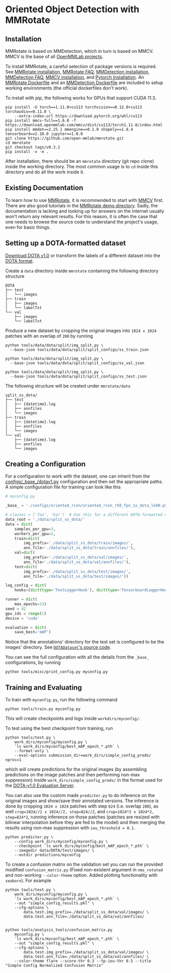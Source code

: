 # Oriented Object Detection with MMRotate

## Installation

MMRotate is based on MMDetection, which in turn is based on MMCV. MMCV is the base of all [OpenMMLab projects](https://github.com/open-mmlab/).

To install MMRotate, a careful selection of package versions is required. See
[MMRotate installation](https://mmrotate.readthedocs.io/en/latest/install.html#installation),
[MMRotate FAQ](https://mmrotate.readthedocs.io/en/latest/faq.html),
[MMDetection installation](https://mmdetection.readthedocs.io/en/latest/get_started.html#installation),
[MMDetection FAQ](https://mmdetection.readthedocs.io/en/latest/faq.html),
[MMCV installation](https://mmcv.readthedocs.io/en/latest/get_started/installation.html),
and [Pytorch Installation](https://pytorch.org/get-started/previous-versions/). An [MMRotate Dockerfile](./docker/mmr/Dockerfile) and an [MMDetection Dockerfile](./docker/mmd/Dockerfile) are included to setup working environments (the official dockerfiles don't work).

To install with pip, the following works for GPUs that support CUDA 11.3.

```shell
pip install -U torch==1.11.0+cu113 torchvision==0.12.0+cu113 torchaudio==0.11.0 \
    --extra-index-url https://download.pytorch.org/whl/cu113
pip install mmcv-full==1.6.0 -f https://download.openmmlab.com/mmcv/dist/cu113/torch1.11.0/index.html
pip install mmdet==2.25.1 mmengine==0.1.0 shapely==1.8.4 tensorboard==2.10.0 jupyter==1.0.0
git clone https://github.com/open-mmlab/mmrotate.git
cd mmrotate
git checkout tags/v0.3.2
pip install -v -e .

```

After installation, there should be an `mmrotate` directory (git repo clone) inside the working directory. The most common usage is to `cd` inside this directory and do all the work inside it.

## Existing Documentation

To learn how to use [MMRotate](https://mmrotate.readthedocs.io/en/latest/), it is recommended to start with [MMCV](https://mmcv.readthedocs.io/en/latest/) first. There are also good tutorials in the [MMRotate demo directory](https://github.com/open-mmlab/mmrotate/tree/main/demo). Sadly, the documentation is lacking and looking up for answers on the internet usually won't return any relevant results. For this reason, it is often the case that one needs to browse the source code to understand the project's usage, even for basic things.

## Setting up a DOTA-formatted dataset

[Download DOTA v1.0](https://captain-whu.github.io/DOTA/) or transform the labels of a different dataset into the [DOTA format](https://mmrotate.readthedocs.io/en/latest/tutorials/customize_dataset.html).

Create a `data` directory inside `mmrotate` containing the following directory structure

```none
DOTA
├── test
│   └── images
├── train
│   ├── images
│   └── labelTxt
└── val
    ├── images
    └── labelTxt
```

Produce a new dataset by cropping the original images into `1024 x 1024` patches with an overlap of `200` by running

```shell
python tools/data/dota/split/img_split.py \
  --base-json tools/data/dota/split/split_configs/ss_train.json

python tools/data/dota/split/img_split.py \
  --base-json tools/data/dota/split/split_configs/ss_val.json

python tools/data/dota/split/img_split.py \
  --base-json tools/data/dota/split/split_configs/ss_test.json
```

The following structure will be created under `mmrotate/data`

```none
split_ss_dota/
├── test
│   ├── {datetime}.log
│   ├── annfiles
│   └── images
├── train
│   ├── {datetime}.log
│   ├── annfiles
│   └── images
└── val
    ├── {datetime}.log
    ├── annfiles
    └── images
```

## Creating a Configuration

For a configuration to work with the dataset, one can inherit from the [configs/\_base\_/dotav1.py](https://github.com/open-mmlab/mmrotate/blob/main/configs/_base_/datasets/dotav1.py) configuration and then set the appropriate paths. A simple configuration file for training can look like this

```python
# myconfig.py

_base_ = './configs/oriented_rcnn/oriented_rcnn_r50_fpn_1x_dota_le90.py'

# classes = ['foo', 'bar']  # Use this for a different DOTA-formatted dataset.
data_root = './data/split_ss_dota/'
data = dict(
    samples_per_gpu=3,
    workers_per_gpu=2,
    train=dict(
        img_prefix='./data/split_ss_dota/train/images/',
        ann_file='./data/split_ss_dota/train/annfiles/'),
    val=dict(
        img_prefix='./data/split_ss_dota/val/images/',
        ann_file='./data/split_ss_dota/val/annfiles/'),
    test=dict(
        img_prefix='./data/split_ss_dota/test/images/',
        ann_file='./data/split_ss_dota/test/images/'))

log_config = dict(
    hooks=[dict(type='TextLoggerHook'), dict(type='TensorboardLoggerHook')])

runner = dict(
    max_epochs=13)
seed = 42
gpu_ids = range(1)
device = 'cuda'

evaluation = dict(
    save_best='mAP')
```

Notice that the annotations' directory for the test set is configured to be the images' directory. See [`DOTADataset`'s source code](https://github.com/open-mmlab/mmrotate/blob/c62f148fcc2c8253218e67f2277cb8770bcd7df0/mmrotate/datasets/dota.py#L57).

You can see the full configuration with all the details from the `_base_` configurations, by running 

```shell
python tools/misc/print_config.py myconfig.py
```

## Training and Evaluating

To train with `myconfig.py`, run the following command

```shell
python tools/train.py myconfig.py
```

This will create checkpoints and logs inside `workdirs/myconfig/`.

To test using the best checkpoint from training, run

```shell
python tools/test.py \
    work_dirs/myconfig/myconfig.py \
    `ls work_dirs/myconfig/best_mAP_epoch_*.pth` \
    --format-only \
    --eval-options submission_dir=work_dirs/simple_config_preds/ nproc=1
```

which will create predictions for the original images (by assembling predictions on the image patches and then performing non-max suppression) inside `work_dirs/simple_config_preds/` in the format used for the [DOTA-v1.0 Evaluation Server](https://captain-whu.github.io/DOTA/evaluation.html).

You can also use the custom made `predictor.py` to do inference on the original images and show/save their annotated versions. The inference is done by cropping `1024 x 1024` patches with step `824` (i.e. overlap `200`), as well `crop=1024//2 x 1024//2, step=824//2`, and `crop=1024*2 x 1024*2, step=824*2`, running inference on those patches (patches are resized with bilinear interpolation before they are fed to the model) and then merging the results using non-max suppression with `iou_threshold = 0.1`.

```shell
python predictor.py \
    --config work_dirs/myconfig/myconfig.py \
    --checkpoint `ls work_dirs/myconfig/best_mAP_epoch_*.pth` \
    --imagedir data/DOTA/test/images/ \
    --outdir predictions/myconfig
```

To create a confusion matrix on the validation set you can run the provided modified `confusion_matrix.py` (Fixed non-existent argument in `nms_rotated` and non-working `--color-theme` option. Added plotting functionality with `seaborn`). For example

```shell
python tools/test.py \
    work_dirs/myconfig/myconfig.py \
    `ls work_dirs/myconfig/best_mAP_epoch_*.pth` \
    --out "simple_config_results.pkl" \
    --cfg-options \
        data.test.img_prefix=./data/split_ss_dota/val/images/ \
        data.test.ann_file=./data/split_ss_dota/val/annfiles/
    

python tools/analysis_tools/confusion_matrix.py
    myconfig.py \
    `ls work_dirs/myconfig/best_mAP_epoch_*.pth` \
    --out "simple_config_results.pkl" \
    --cfg-options \
        data.test.img_prefix=./data/split_ss_dota/val/images/ \
        data.test.ann_file=./data/split_ss_dota/val/annfiles/ \
    --color-theme flare --score-thr 0.3 --tp-iou-thr 0.5 --title "Simple Config Normalized Confusion Matrix"
```

